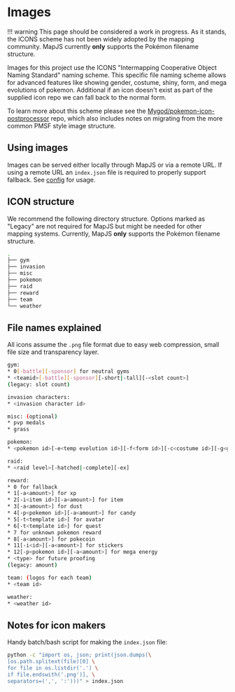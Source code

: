 # Images

!!! warning
    This page should be considered a work in progress. As it stands, the ICONS scheme
    has not been widely adopted by the mapping community. MapJS currently **only**
    supports the Pokémon filename structure.

Images for this project use the ICONS "Intermapping Cooperative Object Naming Standard"
naming scheme. This specific file naming scheme allows for advanced features like
showing gender, costume, shiny, form, and mega evolutions of pokemon. Additional if an
icon doesn't exist as part of the supplied icon repo we can fall back to the normal form.

To learn more about this scheme please see the [Mygod/pokemon-icon-postprocessor] repo,
which also includes notes on migrating from the more common PMSF style image structure.

## Using images

Images can be served either locally through MapJS or via a remote URL. If using a
remote URL an `index.json` file is required to properly support fallback.
See [config](config.md) for usage.

## ICON structure

We recommend the following directory structure. Options marked as "Legacy" are
not required for MapJS but might be needed for other mapping systems. Currently, MapJS
**only** supports the Pokémon filename structure.

```sh
.
├── gym
├── invasion
├── misc
├── pokemon
├── raid
├── reward
├── team
└── weather
```

## File names explained

All icons assume the `.png` file format due to easy web compression, small file size
and transparency layer.

```sh
gym:
* 0[-battle][-sponsor] for neutral gyms
* <teamid>[-battle][-sponsor][-short|-tall][-<slot count>]
(legacy: slot count)

invasion characters:
* <invasion character id>

misc: (optional)
* pvp medals
* grass

pokemon:
* <pokemon id>[-e<temp evolution id>][-f<form id>][-c<costume id>][-g<gender id>][-shiny]

raid:
* <raid level>[-hatched|-complete][-ex]

reward:
* 0 for fallback
* 1[-a<amount>] for xp
* 2[-i<item id>][-a<amount>] for item
* 3[-a<amount>] for dust
* 4[-p<pokemon id>][-a<amount>] for candy
* 5[-t<template id>] for avatar
* 6[-t<template id>] for quest
* 7 for unknown pokemon reward
* 8[-a<amount>] for pokecoin
* 11[-i<id>][-a<amount>] for stickers
* 12[-p<pokemon id>][-a<amount>] for mega energy
* <type> for future proofing
(legacy: amount)

team: (logos for each team)
* <team id>

weather:
* <weather id>
```

## Notes for icon makers

Handy batch/bash script for making the `index.json` file:

```sh
python -c "import os, json; print(json.dumps(\
[os.path.splitext(file)[0] \
for file in os.listdir('.') \
if file.endswith('.png')], \
separators=(',', ':')))" > index.json
```

[Mygod/pokemon-icon-postprocessor]: https://github.com/Mygod/pokemon-icon-postprocessor
[PMSF]: https://github.com/pmsf/PMSF

